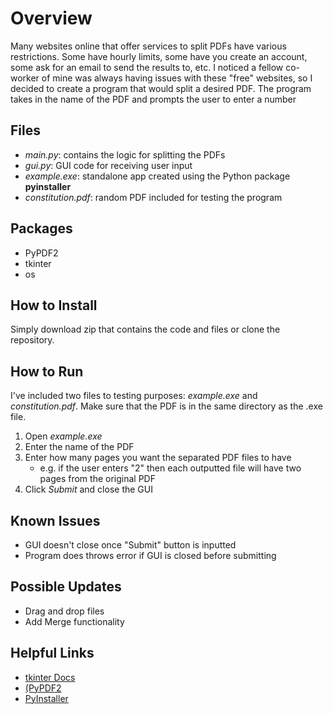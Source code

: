 # Overview
Many websites online that offer services to split PDFs have various restrictions. Some have hourly limits, some have you create an account, some ask for an email to send the results to, etc. I noticed a fellow co-worker of mine was always having issues with these "free" websites, so I decided to create a program that would split a desired PDF. The program takes in the name of the PDF and prompts the user to enter a number  

## Files
- *main.py*: contains the logic for splitting the PDFs
- *gui.py*: GUI code for receiving user input
- *example.exe*: standalone app created using the Python package __pyinstaller__
- *constitution.pdf*: random PDF included for testing the program

## Packages
- PyPDF2
- tkinter
- os

## How to Install
Simply download zip that contains the code and files or clone the repository.

## How to Run
I've included two files to testing purposes: *example.exe* and *constitution.pdf*. Make sure that the PDF is in the same directory as the .exe file. 
1. Open *example.exe*
2. Enter the name of the PDF
3. Enter how many pages you want the separated PDF files to have
	- e.g. if the user enters "2" then each outputted file will have two pages from the original PDF
4. Click *Submit* and close the GUI
 
## Known Issues
- GUI doesn't close once "Submit" button is inputted
- Program does throws error if GUI is closed before submitting

## Possible Updates
- Drag and drop files
- Add Merge functionality

## Helpful Links
- [tkinter Docs](https://docs.python.org/3/library/tkinter.html)
- [(PyPDF2](https://pypdf2.readthedocs.io/en/latest/)
- [PyInstaller](https://pyinstaller.org/en/stable/index.html)